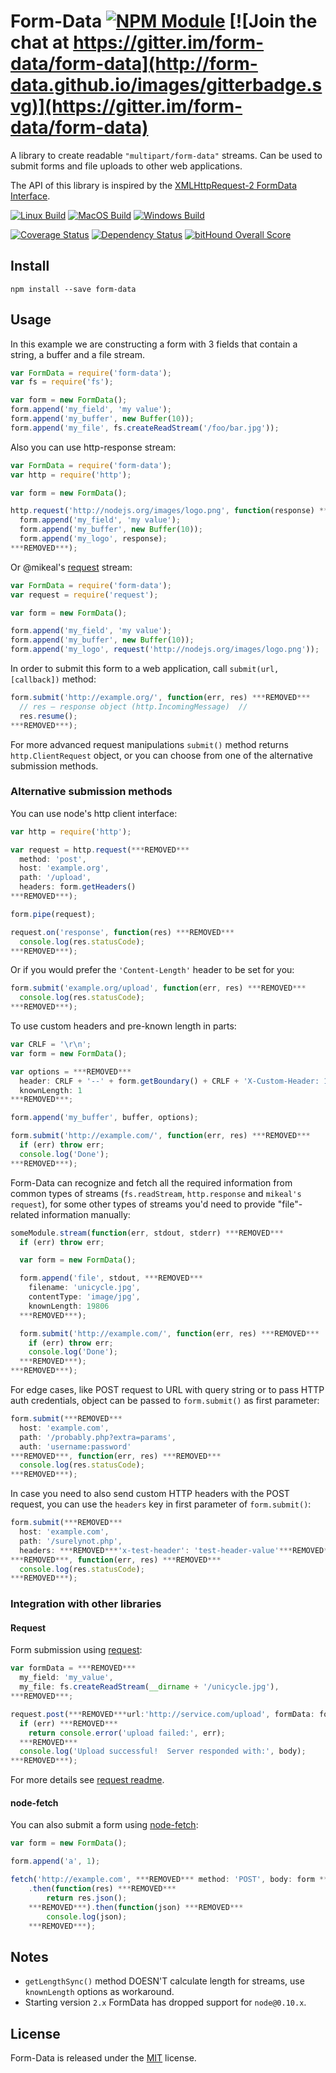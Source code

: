 # Form-Data [![NPM Module](https://img.shields.io/npm/v/form-data.svg)](https://www.npmjs.com/package/form-data) [![Join the chat at https://gitter.im/form-data/form-data](http://form-data.github.io/images/gitterbadge.svg)](https://gitter.im/form-data/form-data)

A library to create readable ```"multipart/form-data"``` streams. Can be used to submit forms and file uploads to other web applications.

The API of this library is inspired by the [XMLHttpRequest-2 FormData Interface][xhr2-fd].

[xhr2-fd]: http://dev.w3.org/2006/webapi/XMLHttpRequest-2/Overview.html#the-formdata-interface

[![Linux Build](https://img.shields.io/travis/form-data/form-data/v2.1.4.svg?label=linux:0.12-6.x)](https://travis-ci.org/form-data/form-data)
[![MacOS Build](https://img.shields.io/travis/form-data/form-data/v2.1.4.svg?label=macos:0.12-6.x)](https://travis-ci.org/form-data/form-data)
[![Windows Build](https://img.shields.io/appveyor/ci/alexindigo/form-data/v2.1.4.svg?label=windows:0.12-6.x)](https://ci.appveyor.com/project/alexindigo/form-data)

[![Coverage Status](https://img.shields.io/coveralls/form-data/form-data/v2.1.4.svg?label=code+coverage)](https://coveralls.io/github/form-data/form-data?branch=master)
[![Dependency Status](https://img.shields.io/david/form-data/form-data.svg)](https://david-dm.org/form-data/form-data)
[![bitHound Overall Score](https://www.bithound.io/github/form-data/form-data/badges/score.svg)](https://www.bithound.io/github/form-data/form-data)

## Install

```
npm install --save form-data
```

## Usage

In this example we are constructing a form with 3 fields that contain a string,
a buffer and a file stream.

``` javascript
var FormData = require('form-data');
var fs = require('fs');

var form = new FormData();
form.append('my_field', 'my value');
form.append('my_buffer', new Buffer(10));
form.append('my_file', fs.createReadStream('/foo/bar.jpg'));
```

Also you can use http-response stream:

``` javascript
var FormData = require('form-data');
var http = require('http');

var form = new FormData();

http.request('http://nodejs.org/images/logo.png', function(response) ***REMOVED***
  form.append('my_field', 'my value');
  form.append('my_buffer', new Buffer(10));
  form.append('my_logo', response);
***REMOVED***);
```

Or @mikeal's [request](https://github.com/request/request) stream:

``` javascript
var FormData = require('form-data');
var request = require('request');

var form = new FormData();

form.append('my_field', 'my value');
form.append('my_buffer', new Buffer(10));
form.append('my_logo', request('http://nodejs.org/images/logo.png'));
```

In order to submit this form to a web application, call ```submit(url, [callback])``` method:

``` javascript
form.submit('http://example.org/', function(err, res) ***REMOVED***
  // res – response object (http.IncomingMessage)  //
  res.resume();
***REMOVED***);

```

For more advanced request manipulations ```submit()``` method returns ```http.ClientRequest``` object, or you can choose from one of the alternative submission methods.

### Alternative submission methods

You can use node's http client interface:

``` javascript
var http = require('http');

var request = http.request(***REMOVED***
  method: 'post',
  host: 'example.org',
  path: '/upload',
  headers: form.getHeaders()
***REMOVED***);

form.pipe(request);

request.on('response', function(res) ***REMOVED***
  console.log(res.statusCode);
***REMOVED***);
```

Or if you would prefer the `'Content-Length'` header to be set for you:

``` javascript
form.submit('example.org/upload', function(err, res) ***REMOVED***
  console.log(res.statusCode);
***REMOVED***);
```

To use custom headers and pre-known length in parts:

``` javascript
var CRLF = '\r\n';
var form = new FormData();

var options = ***REMOVED***
  header: CRLF + '--' + form.getBoundary() + CRLF + 'X-Custom-Header: 123' + CRLF + CRLF,
  knownLength: 1
***REMOVED***;

form.append('my_buffer', buffer, options);

form.submit('http://example.com/', function(err, res) ***REMOVED***
  if (err) throw err;
  console.log('Done');
***REMOVED***);
```

Form-Data can recognize and fetch all the required information from common types of streams (```fs.readStream```, ```http.response``` and ```mikeal's request```), for some other types of streams you'd need to provide "file"-related information manually:

``` javascript
someModule.stream(function(err, stdout, stderr) ***REMOVED***
  if (err) throw err;

  var form = new FormData();

  form.append('file', stdout, ***REMOVED***
    filename: 'unicycle.jpg',
    contentType: 'image/jpg',
    knownLength: 19806
  ***REMOVED***);

  form.submit('http://example.com/', function(err, res) ***REMOVED***
    if (err) throw err;
    console.log('Done');
  ***REMOVED***);
***REMOVED***);
```

For edge cases, like POST request to URL with query string or to pass HTTP auth credentials, object can be passed to `form.submit()` as first parameter:

``` javascript
form.submit(***REMOVED***
  host: 'example.com',
  path: '/probably.php?extra=params',
  auth: 'username:password'
***REMOVED***, function(err, res) ***REMOVED***
  console.log(res.statusCode);
***REMOVED***);
```

In case you need to also send custom HTTP headers with the POST request, you can use the `headers` key in first parameter of `form.submit()`:

``` javascript
form.submit(***REMOVED***
  host: 'example.com',
  path: '/surelynot.php',
  headers: ***REMOVED***'x-test-header': 'test-header-value'***REMOVED***
***REMOVED***, function(err, res) ***REMOVED***
  console.log(res.statusCode);
***REMOVED***);
```

### Integration with other libraries

#### Request

Form submission using  [request](https://github.com/request/request):

```javascript
var formData = ***REMOVED***
  my_field: 'my_value',
  my_file: fs.createReadStream(__dirname + '/unicycle.jpg'),
***REMOVED***;

request.post(***REMOVED***url:'http://service.com/upload', formData: formData***REMOVED***, function(err, httpResponse, body) ***REMOVED***
  if (err) ***REMOVED***
    return console.error('upload failed:', err);
  ***REMOVED***
  console.log('Upload successful!  Server responded with:', body);
***REMOVED***);
```

For more details see [request readme](https://github.com/request/request#multipartform-data-multipart-form-uploads).

#### node-fetch

You can also submit a form using [node-fetch](https://github.com/bitinn/node-fetch):

```javascript
var form = new FormData();

form.append('a', 1);

fetch('http://example.com', ***REMOVED*** method: 'POST', body: form ***REMOVED***)
    .then(function(res) ***REMOVED***
        return res.json();
    ***REMOVED***).then(function(json) ***REMOVED***
        console.log(json);
    ***REMOVED***);
```

## Notes

- ```getLengthSync()``` method DOESN'T calculate length for streams, use ```knownLength``` options as workaround.
- Starting version `2.x` FormData has dropped support for `node@0.10.x`.

## License

Form-Data is released under the [MIT](License) license.
